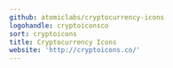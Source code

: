 ```yaml
---
github: atomiclabs/cryptocurrency-icons
logohandle: cryptoiconsco
sort: cryptoicons
title: Cryptocurrency Icons
website: 'http://cryptoicons.co/'
---
```

